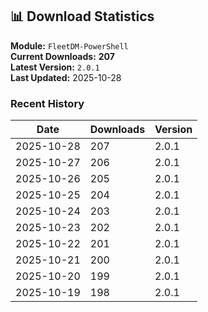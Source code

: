 ## 📊 Download Statistics

**Module:** `FleetDM-PowerShell`  
**Current Downloads:** **207**  
**Latest Version:** `2.0.1`  
**Last Updated:** 2025-10-28

### Recent History

| Date | Downloads | Version |
|------|-----------|---------|
| 2025-10-28 | 207 | 2.0.1 |
| 2025-10-27 | 206 | 2.0.1 |
| 2025-10-26 | 205 | 2.0.1 |
| 2025-10-25 | 204 | 2.0.1 |
| 2025-10-24 | 203 | 2.0.1 |
| 2025-10-23 | 202 | 2.0.1 |
| 2025-10-22 | 201 | 2.0.1 |
| 2025-10-21 | 200 | 2.0.1 |
| 2025-10-20 | 199 | 2.0.1 |
| 2025-10-19 | 198 | 2.0.1 |
